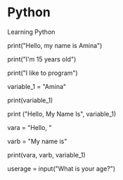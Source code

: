 # Python
Learning Python

print("Hello, my name is Amina")

print("I'm 15 years old")

print("I like to program")

variable_1 = "Amina"

print(variable_1)

print ("Hello, My Name Is", variable_1)

vara = "Hello, "

varb = "My name is"

print(vara, varb, variable_1)

userage = input("What is your age?")
